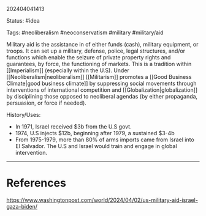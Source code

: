 202404041413

Status: #idea

Tags: #neoliberalism #neoconservatism #military #military/aid 

Military aid is the assistance in of either funds (cash), military equipment, or troops. It can set up a military, defense, police, legal structures, and/or functions which enable the seizure of private property rights and guarantees, by force, the functioning of markets. This is a tradition within [[Imperialism]] (especially within the U.S). Under [[Neoliberalism|neoliberalism]] [[Militarism]] promotes a [[Good Business Climate|good business climate]] by suppressing social movements through interventions of international competition and [[Globalization|globalization]] by disciplining those opposed to neoliberal agendas (by either propaganda, persuasion, or force if needed).

History/Uses:
- In 1971, Israel received $3b from the U.S govt.  
- 1974, U.S injects $12b, beginning after 1979, a sustained $3-4b 
- From 1975-1979, more than 80% of arms imports came from Israel into El Salvador. The U.S and Israel would train and engage in global intervention.



---
# References
https://www.washingtonpost.com/world/2024/04/02/us-military-aid-israel-gaza-biden/
